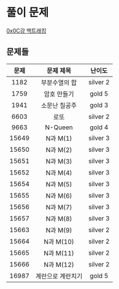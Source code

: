 # 풀이 문제

[0x0C강 백트래킹](https://www.acmicpc.net/workbook/view/7315)

## 문제들

| 문제  |     문제 제목     |  난이도  |
| :---: | :---------------: | :------: |
| 1182  |   부분수열의 합   | silver 2 |
| 1759  |    암호 만들기    |  gold 5  |
| 1941  |   소문난 칠공주   |  gold 3  |
| 6603  |       로또        | silver 2 |
| 9663  |      N-Queen      |  gold 4  |
| 15649 |     N과 M(1)      | silver 3 |
| 15650 |     N과 M(2)      | silver 3 |
| 15651 |     N과 M(3)      | silver 3 |
| 15652 |     N과 M(4)      | silver 3 |
| 15654 |     N과 M(5)      | silver 3 |
| 15655 |     N과 M(6)      | silver 3 |
| 15656 |     N과 M(7)      | silver 3 |
| 15657 |     N과 M(8)      | silver 3 |
| 15663 |     N과 M(9)      | silver 2 |
| 15664 |     N과 M(10)     | silver 2 |
| 15665 |     N과 M(11)     | silver 2 |
| 15666 |     N과 M(12)     | silver 2 |
| 16987 | 계란으로 계란치기 |  gold 5  |
